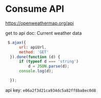 # Consume API

https://openweathermap.org/api


get to api doc: Current weather data

```javascript
 $.ajax({
      url: apiUrl,
      method: 'GET'
  }).done(function (d) {
      if (typeof d === 'string')
          d = JSON.parse(d);
      console.log(d);

  });
```



api key: `e06a2f3d21ca934dc5a82ff8ba8ec0d8`
